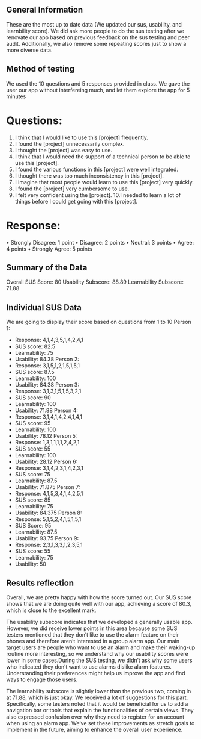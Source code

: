 ## General Information ##
These are the most up to date data (We updated our sus, usability, and learnbility score). We did ask more people to do the sus testing after we renovate our app based on previous feedback on the sus testing and peer audit. Additionally, we also remove some repeating scores just to show a more diverse data. 

## Method of testing ##
We used the 10 questions and 5 responses provided in class. We gave the user our app without interfereing much, and let them explore the app for 5 minutes 
# Questions: 
1. I think that I would like to use this [project] frequently.
2. I found the [project] unnecessarily complex.
3. I thought the [project] was easy to use.
4. I think that I would need the support of a technical person to be able to use this [project].
5. I found the various functions in this [project] were well integrated.
6. I thought there was too much inconsistency in this [project].
7. I imagine that most people would learn to use this [project] very quickly.
8. I found the [project] very cumbersome to use.
9. I felt very confident using the [project].
10.I needed to learn a lot of things before I could get going with this [project].
# Response: 
• Strongly Disagree: 1 point
• Disagree: 2 points
• Neutral: 3 points
• Agree: 4 points
• Strongly Agree: 5 points

## Summary of the Data ##
Overall SUS Score: 80
Usability Subscore: 88.89
Learnability Subscore: 71.88

## Individual SUS Data ## 
We are going to display their score based on questions from 1 to 10
Person 1: 
- Response: 4,1,4,3,5,1,4,2,4,1 
- SUS score: 82.5
- Learnability: 75
- Usability: 84.38
Person 2: 
- Response: 3,1,5,1,2,1,5,1,5,1 
- SUS score: 87.5
- Learnability: 100
- Usability: 84.38
Person 3: 
- Response: 3,1,3,1,5,1,5,3,2,1
- SUS score: 90
- Learnability: 100
- Usability: 71.88
Person 4: 
- Response: 3,1,4,1,4,2,4,1,4,1
- SUS score: 95
- Learnability: 100
- Usability: 78.12
Person 5: 
- Response: 1,3,1,1,1,1,2,4,2,1
- SUS score: 55
- Learnability: 100
- Usability: 28.12
Person 6: 
- Response: 3,1,4,2,3,1,4,2,3,1
- SUS score: 75
- Learnability: 87.5
- Usability: 71.875
Person 7: 
- Response: 4,1,5,3,4,1,4,2,5,1 
- SUS score: 85
- Learnability: 75
- Usability: 84.375
Person 8:
- Response: 5,1,5,2,4,1,5,1,5,1
- SUS Score: 95
- Learnability: 87.5
- Usability: 93.75
Person 9: 
- Response: 2,3,1,3,3,1,2,3,5,1
- SUS score: 55
- Learnability: 75
- Usability: 50

## Results reflection ##
Overall, we are pretty happy with how the score turned out. Our SUS score shows that we are doing quite well with our app, achieving a score of 80.3, which is close to the excellent mark. 

The usability subscore indicates that we developed a generally usable app. However, we did receive lower points in this area because some SUS testers mentioned that they don’t like to use the alarm feature on their phones and therefore aren’t interested in a group alarm app. Our main target users are people who want to use an alarm and make their waking-up routine more interesting, so we understand why our usability scores were lower in some cases.During the SUS testing, we didn’t ask why some users who indicated they don’t want to use alarms dislike alarm features. Understanding their preferences might help us improve the app and find ways to engage those users.

The learnability subscore is slightly lower than the previous two, coming in at 71.88, which is just okay. We received a lot of suggestions for this part. Specifically, some testers noted that it would be beneficial for us to add a navigation bar or tools that explain the functionalities of certain views. They also expressed confusion over why they need to register for an account when using an alarm app. We’ve set these improvements as stretch goals to implement in the future, aiming to enhance the overall user experience.

